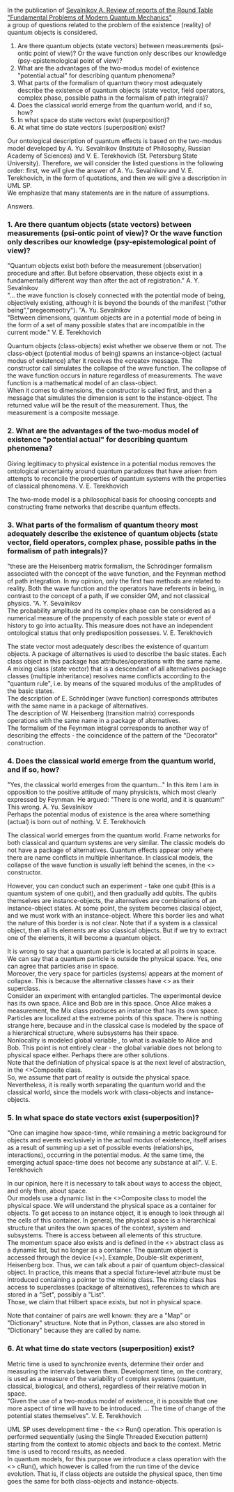 In the publication of [Sevalnikov A. Review of reports of the Round Table "Fundamental Problems of Modern Quantum Mechanics"](https://vox-journal.org/html/issues/480)  
a group of questions related to the problem of the existence (reality) of quantum objects is considered.

1. Are there quantum objects (state vectors) between measurements
(psi-ontic point of view)? Or the wave function only describes our knowledge
(psy-epistemological point of view)?
2. What are the advantages of the two-modus model of existence "potential actual" for describing quantum phenomena?
3. What parts of the formalism of quantum theory most adequately describe the existence of quantum objects (state vector, field operators, complex phase, possible paths in the formalism of path integrals)?
4. Does the classical world emerge from the quantum world, and if so, how?
5. In what space do state vectors exist (superposition)?
6. At what time do state vectors (superposition) exist?

Our ontological description of quantum effects is based on the two-modus model developed by A. Yu. Sevalnikov (Institute of Philosophy, Russian Academy of Sciences) and V. E. Terekhovich (St. Petersburg State University). Therefore, we will consider the listed questions in the following order: first, we will give the answer of A. Yu. Sevalnikov and V. E. Terekhovich, in the form of quotations, and then we will give a description in UML SP.  
We emphasize that many statements are in the nature of assumptions.

Answers.
### 1. Are there quantum objects (state vectors) between measurements (psi-ontic point of view)? Or the wave function only describes our knowledge (psy-epistemological point of view)?  
"Quantum objects exist both before the measurement (observation) procedure and after. But before observation, these objects exist in a fundamentally different way than after the act of registration." A. Y. Sevalnikov  
"... the wave function is closely connected with the potential mode of being, objectively
existing, although it is beyond the bounds of the manifest (“other being”,"pregeomeotry"). "A. Yu. Sevalnikov  
"Between dimensions, quantum objects are in a potential mode of being
in the form of a set of many possible states that are incompatible in the current
mode." V. E. Terekhovich
  
Quantum objects (class-objects) exist whether we observe them or not. The class-object (potential modus of being) spawns an instance-object (actual modus of existence) after it receives the «create» message. The constructor call simulates the collapse of the wave function. The collapse of the wave function occurs in nature regardless of measurements.
The wave function is a mathematical model of an class-object.  
When it comes to dimensions, the constructor is called first, and then a message that simulates the dimension is sent to the instance-object. The returned value will be the result of the measurement. Thus, the measurement is a composite message.

### 2. What are the advantages of the two-modus model of existence "potential actual" for describing quantum phenomena?  
Giving legitimacy to physical existence in a potential modus removes the ontological uncertainty around quantum paradoxes that have arisen from attempts to reconcile the properties of quantum systems with the properties of classical phenomena.
V. E. Terekhovich  

The two-mode model is a philosophical basis for choosing concepts and constructing frame networks that describe quantum effects.

### 3. What parts of the formalism of quantum theory most adequately describe the existence of quantum objects (state vector, field operators, complex phase, possible paths in the formalism of path integrals)?  
"these are the Heisenberg matrix formalism, the Schrödinger formalism associated with the concept of the wave function, and the Feynman method of path integration. In my opinion, only the first two methods are related to reality. Both the wave function and the operators have referents in being, in contrast to the concept of a path, if we consider QM, and not classical physics. "A. Y. Sevalnikov  
The probability amplitude and its complex phase can be considered as a numerical measure of the propensity of each possible state or event of history to go into actuality. This measure does not have an independent ontological
status that only predisposition possesses. V. E. Terekhovich  
  
The state vector most adequately describes the existence of quantum objects. A package of alternatives is used to describe the basic states. Each class object in this package has attributes/operations with the same name. A mixing class (state vector) that is a descendant of all alternatives package classes (multiple inheritance) resolves name conflicts according to the "quantum rule", i.e. by means of the squared modulus of the amplitudes of the basic states.  
The description of E. Schrödinger (wave function) corresponds attributes  with the same name in a package of alternatives.  
The description of W. Heisenberg (transition matrix) corresponds  operations with the same name in a package of alternatives.  
The formalism of the Feynman integral corresponds to another way of describing the effects - the coincidence of the pattern of the "Decorator" construction.
  
### 4. Does the classical world emerge from the quantum world, and if so, how?  
"Yes, the classical world emerges from the quantum..."
In this item I am in opposition to the positive attitude of many physicists, which most clearly
expressed by Feynman. He argued: "There is one world, and it is quantum!" This
wrong. A. Yu. Sevalnikov  
Perhaps the potential modus of existence is the area where something (actual) is born out of nothing. V. E. Terekhovich  
  
The classical world emerges from the quantum world. Frame networks for both classical and quantum systems are very similar. The classic models do not have a package of alternatives. Quantum effects appear only where there are name conflicts in multiple inheritance. In classical models, the collapse of the wave function is usually left behind the scenes, in the <<Context>> constructor.  
  
However, you can conduct such an experiment - take one qubit (this is a quantum system of one qubit), and then gradually add qubits. The qubits themselves are instance-objects, the alternatives are combinations of an instance-object states.  At some point, the system becomes clasical object, and we must work with an instance-object. Where this border lies and what the nature of this border is is not clear.
Note that if a system is a classical object, then all its elements are also classical objects. But if we try to extract one of the elements, it will become a quantum object.  
  
It is wrong to say that a quantum particle is located at all points in space. We can say that a quantum particle is outside the physical space. Yes, one can agree that particles arise in space.  
Moreover, the very space for particles (systems) appears at the moment of collapse. This is because the alternative classes have <<Category>> as their superclass.  
Consider an experiment with entangled particles. The experimental device has its own space. Alice and Bob are in this space. Once Alice makes a measurement, the Mix class produces an instance that has its own space. Particles are localized at the extreme points of this space. There is nothing strange here, because and in the classical case is modeled by the space of a hierarchical structure, where subsystems has their space.  
Nonlocality is modeled global variable , to what is available to Alice and Bob. This point is not entirely clear - the global variable does not belong to physical space either. Perhaps there are other solutions.  
Note that the definiation of physical space is at the next level of abstraction, in the <<Category>>Composite class.  
So, we assume that part of reality is outside the physical space.  
Nevertheless, it is really worth separating the quantum world and the classical world, since the models work with class-objects and instance-objects.  
  
### 5. In what space do state vectors exist (superposition)?  
"One can imagine how space-time, while remaining a metric background for
objects and events exclusively in the actual modus of existence, itself arises
as a result of summing up a set of possible events (relationships, interactions),
occurring in the potential modus. At the same time, the emerging actual
space-time does not become any substance at all". V. E. Terekhovich   
  
In our opinion, here it is necessary to talk about ways to access the object, and only then, about space.  
Our models use a dynamic list in the <<Category>>Composite  class to model the physical space. We will understand the physical space as a container for objects. To get access to an instance object, it is enough to look through all the cells of this container. In general, the physical space is a hierarchical structure that unites the own spaces of the context, system and subsystems. There is access between all elements of this structure.  
The momentum space also exists and is defined in the <<Substance>> abstract class as a dynamic list, but no longer as a container.
The quantum object is accessed through the device (<<System>>). Example, Double-slit experiment, Heisenberg box. Thus, we can talk about a pair of quantum object-classical object. In practice, this means that a special fixture-level attribute must be introduced containing a pointer to the mixing class. The mixing class has access to superclasses (package of alternatives), references to which are stored in a "Set", possibly a "List".  
Those, we claim that Hilbert space exists, but not in physical space.  
  
Note that  container of pairs are well known: they are a "Map" or "Dictionary" structure. Note that in Python, classes are also stored in "Dictionary" because they are called by name.    
  
### 6. At what time do state vectors (superposition) exist?  
Metric time is used to synchronize events, determine their order
and measuring the intervals between them. Development time, on the contrary, is used as a measure of the variability of complex systems (quantum, classical, biological, and others), regardless of their relative motion in space.  
"Given the use of a two-modus model of existence, it is possible that one more aspect of time will have to be introduced. ... The time of change of the potential states themselves". V. E. Terekhovich  
  
UML SP uses development time - the <<Exist>> Run() operation. This operation is performed sequentially (using the Single Threaded Execution pattern) starting from the context to atomic objects and back to the context. Metric time is used to record results, as needed.  
In quantum models, for this purpose we introduce a class operation with the <<Exist>> cRun(), which however is called from the run time of the device evolution. That is, if class objects are outside the physical space, then time goes the same for both class-objects and instance-objects.  
